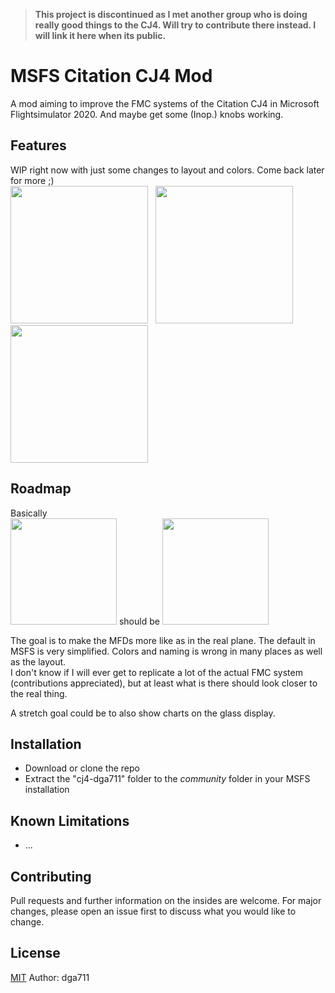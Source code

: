 > **This project is discontinued as I met another group who is doing really good things to the CJ4. Will try to contribute there instead.
I will link it here when its public.**

# MSFS Citation CJ4 Mod

A mod aiming to improve the FMC systems of the Citation CJ4 in Microsoft Flightsimulator 2020. And maybe get some (Inop.) knobs working.

## Features

WIP right now with just some changes to layout and colors. Come back later for more ;)  
<img src="https://i.imgur.com/eev61OP.png" width="220" />&nbsp;&nbsp;&nbsp;<img src="https://i.imgur.com/CvPzJoS.png" width="220" />&nbsp;&nbsp;&nbsp;<img src="https://i.imgur.com/fCqIT59.png" width="220" />

## Roadmap

Basically  
<img src="https://i.imgur.com/k9qeuWs.png" width="170" /> should be <img src="https://i.imgur.com/5eFDyVU.png" width="170" />

The goal is to make the MFDs more like as in the real plane. The default in MSFS is very simplified. Colors and naming is wrong in many places as well as the layout.  
I don't know if I will ever get to replicate a lot of the actual FMC system (contributions appreciated), but at least what is there should look closer to the real thing.

A stretch goal could be to also show charts on the glass display.

## Installation

* Download or clone the repo
* Extract the "cj4-dga711" folder to the _community_ folder in your MSFS installation

## Known Limitations

* ...

## Contributing
Pull requests and further information on the insides are welcome. For major changes, please open an issue first to discuss what you would like to change.

## License
[MIT](https://choosealicense.com/licenses/mit/)
Author: dga711
